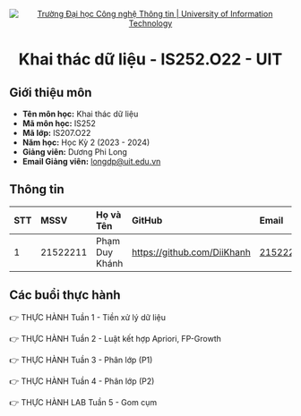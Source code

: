 <p align="center">
  <a href="https://www.uit.edu.vn/" title="Trường Đại học Công nghệ Thông tin" style="border: none;">
    <img src="https://i.imgur.com/WmMnSRt.png" alt="Trường Đại học Công nghệ Thông tin | University of Information Technology">
  </a>
</p>

<h1 align="center"><b>Khai thác dữ liệu - IS252.O22 - UIT</b></h1>

## Giới thiệu môn
-    **Tên môn học:** Khai thác dữ liệu
-    **Mã môn học:** IS252
-    **Mã lớp:** IS207.O22
-    **Năm học:** Học Kỳ 2 (2023 - 2024)
-    **Giảng viên:** Dương Phi Long
-    **Email Giảng viên:** longdp@uit.edu.vn

## Thông tin
| STT | MSSV     | Họ và Tên         | GitHub                           | Email                  |
| :-- | :------- | :---------------- | :------------------------------- | :--------------------- |
| 1   | 21522211 | Phạm Duy Khánh    | https://github.com/DiiKhanh      | 21522211@gm.uit.edu.vn |

## Các buổi thực hành

👉 THỰC HÀNH Tuần 1 - Tiền xử lý dữ liệu

👉 THỰC HÀNH Tuần 2 - Luật kết hợp Apriori, FP-Growth

👉 THỰC HÀNH Tuần 3 - Phân lớp (P1)

👉 THỰC HÀNH Tuần 4 - Phân lớp (P2)

👉 THỰC HÀNH LAB Tuần 5 - Gom cụm